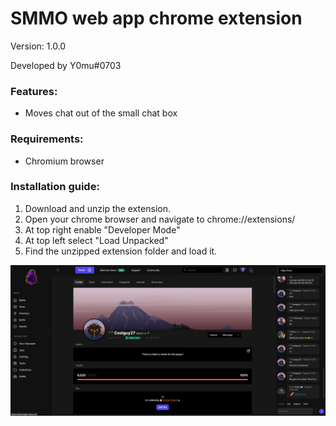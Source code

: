# SMMO web app chrome extension

Version: 1.0.0

Developed by Y0mu#0703

### Features:
- Moves chat out of the small chat box

### Requirements:
- Chromium browser

### Installation guide:
1. Download and unzip the extension.
2. Open your chrome browser and navigate to chrome://extensions/
3. At top right enable "Developer Mode"
4. At top left select "Load Unpacked"
5. Find the unzipped extension folder and load it.

![Extension image](https://raw.githubusercontent.com/ImY0mu/SMMO-side_chat/main/preview.png)